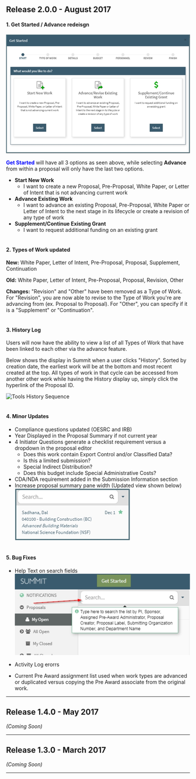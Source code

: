 ## Release 2.0.0 - August 2017
#### **1. Get Started / Advance redeisgn**
![Proposal Initiator Start Screen](images/navigation/NavIni_Start.jpg)

<span style="color:blue">**Get Started**</span> will have all 3 options as seen above, while selecting **Advance** from within a proposal will only have the last two options.

- **Start New Work**
    - I want to create a new Proposal, Pre-Proposal, White Paper, or Letter of Intent that is not advancing current work
- **Advance Existing Work**
    - I want to advance an existing Proposal, Pre-Proposal, White Paper or Letter of Intent to the next stage in its lifecycle or create a revision of any type of work
- **Supplement/Continue Existing Grant**
    - I want to request additional funding on an existing grant
<br><br>

#### **2. Types of Work updated**

**New:** White Paper, Letter of Intent, Pre-Proposal, Proposal, Supplement, Continuation

**Old:** White Paper, Letter of Intent, Pre-Proposal, Proposal, Revision, Other

**Changes:** "Revision" and "Other" have been removed as a Type of Work.  For "Revision", you are now able to revise to the Type of Work you're are advancing from (ex. Proposal to Proposal).  For "Other", you can specify if it is a "Supplement" or "Continuation".
<br><br>

#### **3. History Log**
Users will now have the ability to view a list of all Types of Work that have been linked to each other via the advance feature.

Below shows the display in Summit when a user clicks "History".  Sorted by creation date, the earliest work will be at the bottom and most recent created at the top.  All types of work in that cycle can be accessed from another other work while having the History display up, simply click the hyperlink of the Proposal ID.

![Tools History Sequence](../images/tools/ToolHistory_Sequence.jpg)
<br><br>

#### **4. Minor Updates**  
- Compliance questions updated (OESRC and IRB)
- Year Displayed in the Proposal Summary if not current year
- 4 Initiator Questions generate a checklist requirement versus a dropdown in the proposal editor
    - Does this work contain Export Control and/or Classified Data?
    - Is this a limited submission?
    - Special Indirect Distribution?
    - Does this budget include Special Administrative Costs?
- CDA/NDA requirement added in the Submission Information section
- Increase proposal summary pane width (Updated view shown below)
![New Summary Width](images/releaseNotes/newSummaryWidth.jpg)
<br><br>

#### **5. Bug Fixes**
- Help Text on search fields
![Help Text](images/releaseNotes/helpText.jpg)

- Activity Log erorrs
- Current Pre Award assignment list used when work types are advanced or duplicated versus copying the Pre Award associate from the original work.  

---------
## Release 1.4.0 - May 2017

*(Coming Soon)*

---------
## Release 1.3.0 - March 2017

*(Coming Soon)*

---------
